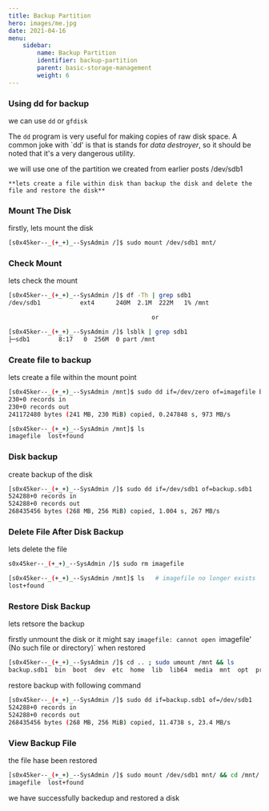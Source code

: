 ```yaml
---
title: Backup Partition
hero: images/me.jpg
date: 2021-04-16
menu:
    sidebar:
        name: Backup Partition
        identifier: backup-partition
        parent: basic-storage-management
        weight: 6
---
```

### **Using dd for backup**

we can use `dd` or `gfdisk`  

The `dd` program is very useful for making copies of raw disk space. A
  common joke with `dd' is that is stands for *data destroyer*, so it
  should be noted that it's a very dangerous utility.

  we will use one of the partition we created from earlier posts /dev/sdb1 

 `**lets create a file within disk than backup the disk and delete the file and restore the disk**`

### Mount The Disk

firstly, lets mount the disk 

```bash
[s0x45ker--_(+_+)_--SysAdmin /]$ sudo mount /dev/sdb1 mnt/
```

### Check Mount

lets check the mount

```bash
[s0x45ker--_(+_+)_--SysAdmin /]$ df -Th | grep sdb1
/dev/sdb1           ext4      240M  2.1M  222M   1% /mnt

										or

[s0x45ker--_(+_+)_--SysAdmin /]$ lsblk | grep sdb1
├─sdb1        8:17   0  256M  0 part /mnt
```

### Create file to backup

lets create a file within the mount point

```bash
[s0x45ker--_(+_+)_--SysAdmin /mnt]$ sudo dd if=/dev/zero of=imagefile bs=1M count=230
230+0 records in
230+0 records out
241172480 bytes (241 MB, 230 MiB) copied, 0.247848 s, 973 MB/s

[s0x45ker--_(+_+)_--SysAdmin /mnt]$ ls
imagefile  lost+found
```

### Disk backup

create backup of the disk 

```bash
[s0x45ker--_(+_+)_--SysAdmin /]$ sudo dd if=/dev/sdb1 of=backup.sdb1
524288+0 records in
524288+0 records out
268435456 bytes (268 MB, 256 MiB) copied, 1.004 s, 267 MB/s
```

### Delete File After Disk Backup

lets delete the file

```bash
s0x45ker--_(+_+)_--SysAdmin /]$ sudo rm imagefile

[s0x45ker--_(+_+)_--SysAdmin /mnt]$ ls   # imagefile no longer exists
lost+found  
```

### Restore Disk Backup

lets retsore the backup

firstly unmount the disk or it might say `imagefile: cannot open `imagefile' (No such file or directory)` when restored

```bash
[s0x45ker--_(+_+)_--SysAdmin /]$ cd .. ; sudo umount /mnt && ls
backup.sdb1  bin  boot  dev  etc  home  lib  lib64  media  mnt  opt  proc  root  run  sbin  srv  sys  tmp  usr  var
```

restore backup with following command

```bash
[s0x45ker--_(+_+)_--SysAdmin /]$ sudo dd if=backup.sdb1 of=/dev/sdb1
524288+0 records in
524288+0 records out
268435456 bytes (268 MB, 256 MiB) copied, 11.4738 s, 23.4 MB/s
```

### View Backup File

the file hase been restored

```bash
[s0x45ker--_(+_+)_--SysAdmin /]$ sudo mount /dev/sdb1 mnt/ && cd /mnt/ ; ls
imagefile  lost+found
```

we have successfully backedup and restored  a disk